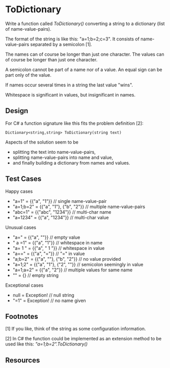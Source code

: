 # ToDictionary
Write a function called _ToDictionary()_ converting a string to a dictionary (list of name-value-pairs). 

The format of the string is like this: "a=1;b=2;c=3". It consists of name-value-pairs separated by a semicolon [1].

The names can of course be longer than just one character. The values can of course be longer than just one character.

A semicolon cannot be part of a name nor of a value. An equal sign can be part only of the value.

If names occur several times in a string the last value "wins".

Whitespace is significant in values, but insignificant in names.

## Design
For C# a function signature like this fits the problem definition [2]:

	Dictionary<string,string> ToDictionary(string text)

Aspects of the solution seem to be

* splitting the text into name-value-pairs,
* splitting name-value-pairs into name and value, 
* and finally building a dictionary from names and values.

## Test Cases
Happy cases

* "a=1" = {{"a", "1"}} // single name-value-pair
* "a=1;b=2" = {{"a", "1"}, {"b", "2"}} // multiple name-value-pairs
* "abc=1" = {{"abc", "1234"}} // multi-char name
* "a=1234" = {{"a", "1234"}} // multi-char value

Unusual cases

* "a=" = {{"a", ""}} // empty value
* " a =1" = {{"a", "1"}} // whitespace in name
* "a= 1 " = {{"a", " 1 "}} // whitespace in value
* "a==" = {{"a", "="}} // "=" in value
* "a;b=2" = {{"a", ""}, {"b", "2"}} // no value provided
* "a=1;2" = {{"a", "1"}, {"2", ""}} // semicolon seemingly in value
* "a=1;a=2" = {{"a", "2"}} // multiple values for same name
* "" = {} // empty string

Exceptional cases

* null = Exception! // null string
* "=1" = Exception! // no name given

## Footnotes
[1] If you like, think of the string as some configuration information.

[2] In C# the function could be implemented as an extension method to be used like this: _"a=1;b=2".ToDictionary()_

## Resources